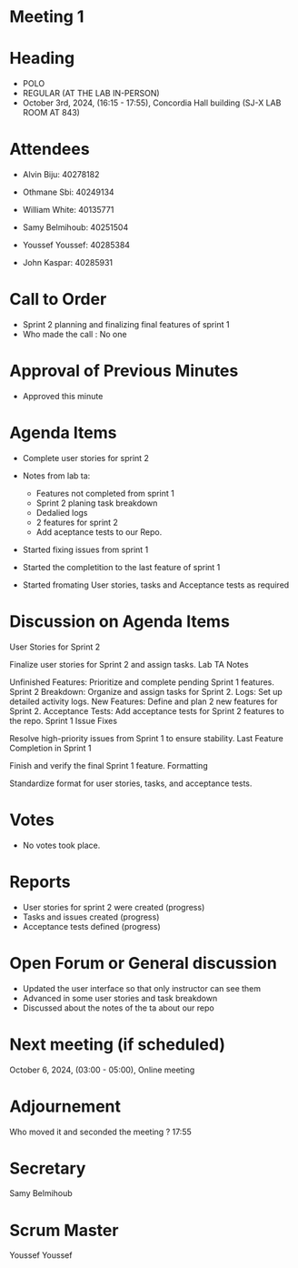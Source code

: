 # Meeting 1
# Heading

- POLO
- REGULAR (AT THE LAB IN-PERSON)
- October 3rd, 2024,  (16:15 - 17:55), Concordia Hall building (SJ-X LAB ROOM AT 843)
  
# Attendees

- Alvin Biju: 40278182

- Othmane Sbi: 40249134

- William White: 40135771

- Samy Belmihoub: 40251504

- Youssef Youssef: 40285384

- John Kaspar: 40285931

# Call to Order

- Sprint 2 planning and finalizing final features of sprint 1
- Who made the call : No one
  
# Approval of Previous Minutes

- Approved this minute
  
# Agenda Items

- Complete user stories for sprint 2
- Notes from lab ta:

  - Features not completed from sprint 1
  - Sprint 2 planing task breakdown
  - Dedalied logs
  - 2 features for sprint 2
  - Add aceptance tests to our Repo.

- Started fixing issues from sprint 1
- Started the completition to the last feature of sprint 1
- Started fromating User stories, tasks and Acceptance tests as required


# Discussion on Agenda Items
User Stories for Sprint 2

Finalize user stories for Sprint 2 and assign tasks.
Lab TA Notes

Unfinished Features: Prioritize and complete pending Sprint 1 features.
Sprint 2 Breakdown: Organize and assign tasks for Sprint 2.
Logs: Set up detailed activity logs.
New Features: Define and plan 2 new features for Sprint 2.
Acceptance Tests: Add acceptance tests for Sprint 2 features to the repo.
Sprint 1 Issue Fixes

Resolve high-priority issues from Sprint 1 to ensure stability.
Last Feature Completion in Sprint 1

Finish and verify the final Sprint 1 feature.
Formatting

Standardize format for user stories, tasks, and acceptance tests.
  
# Votes

- No votes took place.
  
# Reports

- User stories for sprint 2 were created (progress)
- Tasks and issues created (progress)
- Acceptance tests defined (progress)
  
# Open Forum or General discussion

- Updated the user interface so that only instructor can see them
- Advanced in some user stories and task breakdown
- Discussed about the notes of the ta about our repo
  
# Next meeting (if scheduled)

 October 6, 2024,  (03:00 - 05:00), Online meeting
  

# Adjournement
Who moved it and seconded the meeting ?
17:55

# Secretary
Samy Belmihoub

# Scrum Master
Youssef Youssef



